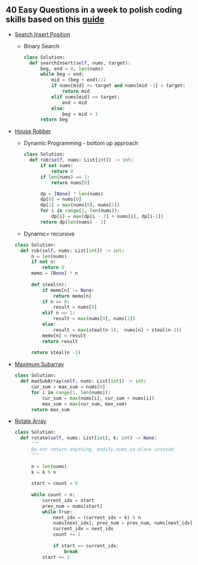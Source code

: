 ## 40 Easy Questions in a week to polish coding skills based on this [guide](https://learntocodetogether.com/top-150-leetcodes-best-practice-problems/)


- [Search Insert Position](https://leetcode.com/problems/search-insert-position/submissions/)
  - Binary Search
    ```python
    class Solution:
      def searchInsert(self, nums, target):
          beg, end = 0, len(nums)
          while beg < end:
              mid = (beg + end)//2
              if nums[mid] >= target and nums[mid -1] < target:
                  return mid
              elif nums[mid] >= target:
                  end = mid
              else:
                  beg = mid + 1
          return beg
      ```

- [House Robber](https://leetcode.com/problems/house-robber/)
  - Dynamic Programming - bottom up approach
    ```python
    class Solution:
      def rob(self, nums: List[int]) -> int:
          if not nums:
              return 0
          if len(nums) == 1:
              return nums[0]

          dp = [None] * len(nums)
          dp[0] = nums[0]
          dp[1] = max(nums[0], nums[1])
          for i in range(2, len(nums)):
              dp[i] = max(dp[i - 2] + nums[i], dp[i-1])
          return dp[len(nums) - 1]
      ```
      
  - Dynamic= recursive
  
  ```python
  class Solution:
    def rob(self, nums: List[int]) -> int:  
        n = len(nums)
        if not n:
            return 0
        memo = [None] * n
        
        def steal(n):
            if memo[n] != None:
                return memo[n]
            if n == 0:
                result = nums[0]
            elif n == 1:
                result = max(nums[0], nums[1])
            else:
                result = max(steal(n-1),  nums[n] + steal(n-2))
            memo[n] = result
            return result
        
        return steal(n -1)
    ```
    
    
- [Maximum Subarray](https://leetcode.com/problems/maximum-subarray/submissions/)
  ```python
  class Solution:
    def maxSubArray(self, nums: List[int]) -> int:
        cur_sum = max_sum = nums[0]
        for i in range(1, len(nums)):
            cur_sum = max(nums[i], cur_sum + nums[i])
            max_sum = max(cur_sum, max_sum)
        return max_sum
   ```
   
   
- [Rotate Array](https://leetcode.com/problems/rotate-array/submissions/)
  ```python
  class Solution:
    def rotate(self, nums: List[int], k: int) -> None:
        """
        Do not return anything, modify nums in-place instead.
        """
        
        n = len(nums)
        k = k % n
        
        start = count = 0
        
        while count < n:
            current_idx = start
            prev_num = nums[start]
            while True:
                next_idx = (current_idx + k) % n
                nums[next_idx], prev_num = prev_num, nums[next_idx]
                current_idx = next_idx
                count += 1
                
                if start == current_idx:
                    break
            start += 1
     ```

